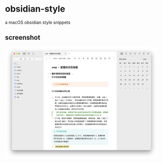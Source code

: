 # obsidian-style
a macOS obsidian style snippets

## screenshot

![screenshot](./_screenshot/screenshot.png)
